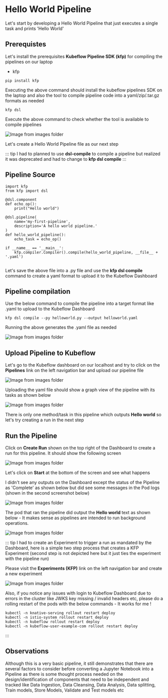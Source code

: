 # Hello World Pipeline

Let's start by developing a Hello World Pipeline that just executes a single task and prints 'Hello World'

## Prerequistes
Let's install the prerequisites **Kubeflow Pipeline SDK (kfp)** for compiling the pipelines on our laptop
* kfp


```
pip install kfp
```
Executing the above command should install the kubeflow pipelines SDK on the laptop and also the tool to compile pipeline code into a yaml/zip/.tar.gz formats as needed

```
kfp dsl
```
Execute the above command to check whether the tool is available to compile pipelines

![Image from images folder](~@source/images/pipelines/kfp_dsl_compile.png)

Let's create a Hello World Pipeline file as our next step

::: tip
I had to planned to use **dsl-compile** to compile a pipeline but realized it was deprecated and had to change to **kfp dsl compile** 
:::

## Pipeline Source

```
import kfp
from kfp import dsl

@dsl.component
def echo_op():
    print("Hello world")

@dsl.pipeline(
    name='my-first-pipeline',
    description='A hello world pipeline.'
)
def hello_world_pipeline():
    echo_task = echo_op()

if __name__ == '__main__':
    kfp.compiler.Compiler().compile(hello_world_pipeline, __file__ + '.yaml')


```

Let's save the above file into a .py file and use the **kfp dsl compile** command to create a yaml format to upload it to the Kubeflow Dashboard 

## Pipeline compilation 

Use the below command to compile the pipeline into a target format like .yaml to upload to the Kubeflow Dashboard

```
kfp dsl compile --py helloworld.py --output helloworld.yaml
```

Running the above generates the .yaml file as needed

![Image from images folder](~@source/images/pipelines/kfp_dsl_compile_yaml.png)

## Upload Pipeline to Kubeflow

Let's go to the Kubeflow dashboard on our localhost and try to click on the **Pipelines** link on the left navigation bar and upload our pipeline file

![Image from images folder](~@source/images/pipelines/kfp_yaml_upload.png)

Uploading the yaml file should show a graph view of the pipeline with its tasks as shown below

![Image from images folder](~@source/images/pipelines/kfp_pipeline_graph.png)

There is only one method/task in this pipeline which outputs **Hello world** so let's try creating a run in the next step

## Run the Pipeline

Click on **Create Run** shown on the top right of the Dashboard to create a run for this pipeline. It should show the following screen

![Image from images folder](~@source/images/pipelines/kfp_pipeline_hw_run.png)

Let's click on **Start** at the bottom of the screen and see what happens

I didn't see any outputs on the Dashboard except the status of the Pipeline as 'Complete' as shown below but did see some messages in the Pod logs (shown in the second screenshot below)

![Image from images folder](~@source/images/pipelines/kfp_hw_dashboard_output.png)

The pod that ran the pipeline did output the **Hello world** text as shown below - It makes sense as pipelines are intended to run background operations.

![Image from images folder](~@source/images/pipelines/kfp_hw_pod_output.png)

::: tip
I had to create an Experiment to trigger a run as mandated by the Dashboard, here is a simple two step process that creates a KFP Experiment (second step is not depicted here but it just ties the experiment with the pipeline run)

Please visit the **Experiments (KFP)** link on the left navigation bar and create a new experiment

![Image from images folder](~@source/images/pipelines/kfp_new_exp.png)

Also, if you notice any issues with login to Kubeflow Dashboard due to errors in the cluster like JWKS key missing / invalid headers etc, please do a rolling restart of the pods with the below commands - It works for me !

```
kubectl -n knative-serving rollout restart deploy
kubectl -n istio-system rollout restart deploy
kubectl -n kubeflow rollout restart deploy
kubectl -n kubeflow-user-example-com rollout restart deploy
```


:::

## Observations
Although this is a very basic pipeline, it still demonstrates that there are several factors to consider before converting a Jupyter Notebook into a Pipeline as there is some thought process needed on the design/identification of components that need to be independent and tracked like Data Ingestion, Data Cleansing, Data Analysis, Data splitting, Train models, Store Models, Validate and Test models etc






